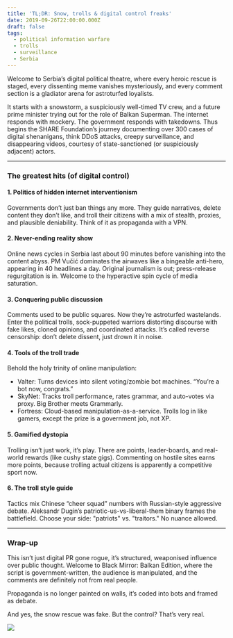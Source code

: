 ```yaml
---
title: 'TL;DR: Snow, trolls & digital control freaks'
date: 2019-09-26T22:00:00.000Z
draft: false
tags:
  - political information warfare
  - trolls
  - surveillance
  - Serbia
---
```


Welcome to Serbia’s digital political theatre, where every heroic rescue is staged, every dissenting meme vanishes mysteriously, and every comment section is a gladiator arena for astroturfed loyalists.

It starts with a snowstorm, a suspiciously well-timed TV crew, and a future prime minister trying out for the role of Balkan Superman. The internet responds with mockery. The government responds with takedowns. Thus begins the SHARE Foundation’s journey documenting over 300 cases of digital shenanigans, think DDoS attacks, creepy surveillance, and disappearing videos, courtesy of state-sanctioned (or suspiciously adjacent) actors.

***

### The greatest hits (of digital control)

#### 1. Politics of hidden internet interventionism

Governments don’t just ban things any more. They guide narratives, delete content they don’t like, and troll their citizens with a mix of stealth, proxies, and plausible deniability. Think of it as propaganda with a VPN.

#### 2. Never-ending reality show

Online news cycles in Serbia last about 90 minutes before vanishing into the content abyss. PM Vučić dominates the airwaves like a bingeable anti-hero, appearing in 40 headlines a day. Original journalism is out; press-release regurgitation is in. Welcome to the hyperactive spin cycle of media saturation.

#### 3. Conquering public discussion

Comments used to be public squares. Now they’re astroturfed wastelands. Enter the political trolls, sock-puppeted warriors distorting discourse with fake likes, cloned opinions, and coordinated attacks. It’s called reverse censorship: don’t delete dissent, just drown it in noise.

#### 4. Tools of the troll trade

Behold the holy trinity of online manipulation:

* Valter: Turns devices into silent voting/zombie bot machines. “You’re a bot now, congrats.” 
* SkyNet: Tracks troll performance, rates grammar, and auto-votes via proxy. Big Brother meets Grammarly. 
* Fortress: Cloud-based manipulation-as-a-service. Trolls log in like gamers, except the prize is a government job, not XP. 

#### 5. Gamified dystopia

Trolling isn’t just work, it’s play. There are points, leader-boards, and real-world rewards (like cushy state gigs). Commenting on hostile sites earns more points, because trolling actual citizens is apparently a competitive sport now.

#### 6. The troll style guide

Tactics mix Chinese “cheer squad” numbers with Russian-style aggressive debate. Aleksandr Dugin’s patriotic-us-vs-liberal-them binary frames the battlefield. Choose your side: "patriots" vs. "traitors." No nuance allowed.

***

### Wrap-up

This isn’t just digital PR gone rogue, it’s structured, weaponised influence over public thought. Welcome to Black Mirror: Balkan Edition, where the script is government-written, the audience is manipulated, and the comments are definitely not from real people.

Propaganda is no longer painted on walls, it’s coded into bots and framed as debate.

And yes, the snow rescue was fake. But the control? That’s very real.

[![](/images/mapping-and-quantifying-political-information-warfare1.png)](https://labs.rs/en/mapping-and-quantifying-political-information-warfare/)
